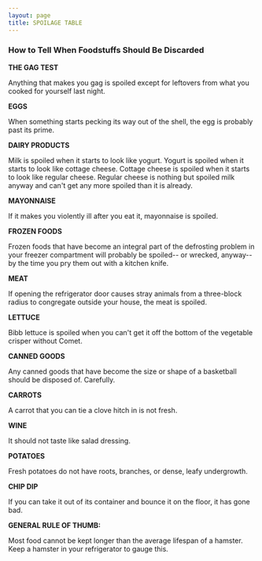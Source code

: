 ```yaml
---
layout: page
title: SPOILAGE TABLE
---
```


### How to Tell When Foodstuffs Should Be Discarded </p>

**THE GAG TEST**

Anything that makes you gag is spoiled except for leftovers from what you cooked 
for yourself last night.</p>

**EGGS**

When something starts pecking its way out of the shell, the egg is probably 
past its prime.</p>

**DAIRY PRODUCTS**

Milk is spoiled when it starts to look like yogurt. Yogurt is spoiled when it 
starts to look like cottage cheese. Cottage cheese is spoiled when it starts 
to look like regular cheese. Regular cheese is nothing but spoiled milk anyway 
and can't get any more spoiled than it is already.</p>

**MAYONNAISE**

If it makes you violently ill after you eat it, mayonnaise is spoiled.</p>

**FROZEN FOODS**

Frozen foods that have become an integral part of the defrosting problem in 
your freezer compartment will probably be spoiled-- or wrecked, anyway-- by 
the time you pry them out with a kitchen knife.</p>

**MEAT**

If opening the refrigerator door causes stray animals from a three-block radius 
to congregate outside your house, the meat is spoiled.</p>

**LETTUCE**

Bibb lettuce is spoiled when you can't get it off the bottom of the vegetable 
crisper without Comet.</p>

**CANNED GOODS**

Any canned goods that have become the size or shape of a basketball should be 
disposed of. Carefully.</p>

**CARROTS**

A carrot that you can tie a clove hitch in is not fresh.</p>

**WINE**

It should not taste like salad dressing.</p>

**POTATOES**

Fresh potatoes do not have roots, branches, or dense, leafy undergrowth.</p>

**CHIP DIP**

If you can take it out of its container and bounce it on the floor, it has gone 
bad.</p>

**GENERAL RULE OF THUMB:**

Most food cannot be kept longer than the average lifespan of a hamster. Keep 
a hamster in your refrigerator to gauge this.
